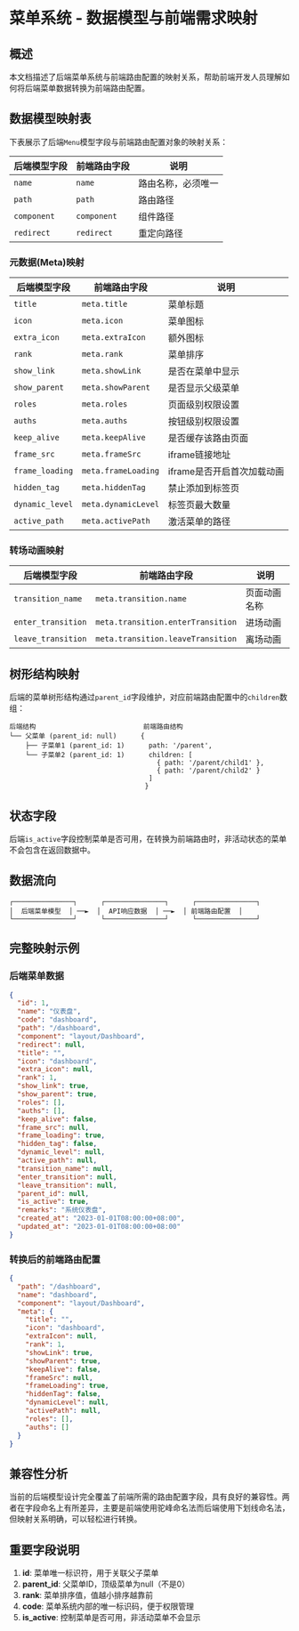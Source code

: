 # 菜单系统 - 数据模型与前端需求映射

## 概述

本文档描述了后端菜单系统与前端路由配置的映射关系，帮助前端开发人员理解如何将后端菜单数据转换为前端路由配置。

## 数据模型映射表

下表展示了后端`Menu`模型字段与前端路由配置对象的映射关系：

| 后端模型字段 | 前端路由字段 | 说明 |
|------------|------------|------|
| `name` | `name` | 路由名称，必须唯一 |
| `path` | `path` | 路由路径 |
| `component` | `component` | 组件路径 |
| `redirect` | `redirect` | 重定向路径 |

### 元数据(Meta)映射

| 后端模型字段 | 前端路由字段 | 说明 |
|------------|------------|------|
| `title` | `meta.title` | 菜单标题 |
| `icon` | `meta.icon` | 菜单图标 |
| `extra_icon` | `meta.extraIcon` | 额外图标 |
| `rank` | `meta.rank` | 菜单排序 |
| `show_link` | `meta.showLink` | 是否在菜单中显示 |
| `show_parent` | `meta.showParent` | 是否显示父级菜单 |
| `roles` | `meta.roles` | 页面级别权限设置 |
| `auths` | `meta.auths` | 按钮级别权限设置 |
| `keep_alive` | `meta.keepAlive` | 是否缓存该路由页面 |
| `frame_src` | `meta.frameSrc` | iframe链接地址 |
| `frame_loading` | `meta.frameLoading` | iframe是否开启首次加载动画 |
| `hidden_tag` | `meta.hiddenTag` | 禁止添加到标签页 |
| `dynamic_level` | `meta.dynamicLevel` | 标签页最大数量 |
| `active_path` | `meta.activePath` | 激活菜单的路径 |

### 转场动画映射

| 后端模型字段 | 前端路由字段 | 说明 |
|------------|------------|------|
| `transition_name` | `meta.transition.name` | 页面动画名称 |
| `enter_transition` | `meta.transition.enterTransition` | 进场动画 |
| `leave_transition` | `meta.transition.leaveTransition` | 离场动画 |

## 树形结构映射

后端的菜单树形结构通过`parent_id`字段维护，对应前端路由配置中的`children`数组：

```
后端结构                           前端路由结构
└── 父菜单 (parent_id: null)      {
    ├── 子菜单1 (parent_id: 1)      path: '/parent',
    └── 子菜单2 (parent_id: 1)      children: [
                                     { path: '/parent/child1' },
                                     { path: '/parent/child2' }
                                   ]
                                  }
```

## 状态字段

后端`is_active`字段控制菜单是否可用，在转换为前端路由时，非活动状态的菜单不会包含在返回数据中。

## 数据流向

```
┌───────────────┐      ┌───────────────┐      ┌───────────────┐
│  后端菜单模型  │ ──►  │  API响应数据  │ ──►  │ 前端路由配置  │
└───────────────┘      └───────────────┘      └───────────────┘
```

## 完整映射示例

### 后端菜单数据

```json
{
  "id": 1,
  "name": "仪表盘",
  "code": "dashboard",
  "path": "/dashboard",
  "component": "layout/Dashboard",
  "redirect": null,
  "title": "",
  "icon": "dashboard",
  "extra_icon": null,
  "rank": 1,
  "show_link": true,
  "show_parent": true,
  "roles": [],
  "auths": [],
  "keep_alive": false,
  "frame_src": null,
  "frame_loading": true,
  "hidden_tag": false,
  "dynamic_level": null,
  "active_path": null,
  "transition_name": null,
  "enter_transition": null,
  "leave_transition": null,
  "parent_id": null,
  "is_active": true,
  "remarks": "系统仪表盘",
  "created_at": "2023-01-01T08:00:00+08:00",
  "updated_at": "2023-01-01T08:00:00+08:00"
}
```

### 转换后的前端路由配置

```json
{
  "path": "/dashboard",
  "name": "dashboard",
  "component": "layout/Dashboard",
  "meta": {
    "title": "",
    "icon": "dashboard",
    "extraIcon": null,
    "rank": 1,
    "showLink": true,
    "showParent": true,
    "keepAlive": false,
    "frameSrc": null,
    "frameLoading": true,
    "hiddenTag": false,
    "dynamicLevel": null,
    "activePath": null,
    "roles": [],
    "auths": []
  }
}
```

## 兼容性分析

当前的后端模型设计完全覆盖了前端所需的路由配置字段，具有良好的兼容性。两者在字段命名上有所差异，主要是前端使用驼峰命名法而后端使用下划线命名法，但映射关系明确，可以轻松进行转换。

## 重要字段说明

1. **id**: 菜单唯一标识符，用于关联父子菜单
2. **parent_id**: 父菜单ID，顶级菜单为null（不是0）
3. **rank**: 菜单排序值，值越小排序越靠前
4. **code**: 菜单系统内部的唯一标识码，便于权限管理
5. **is_active**: 控制菜单是否可用，非活动菜单不会显示 